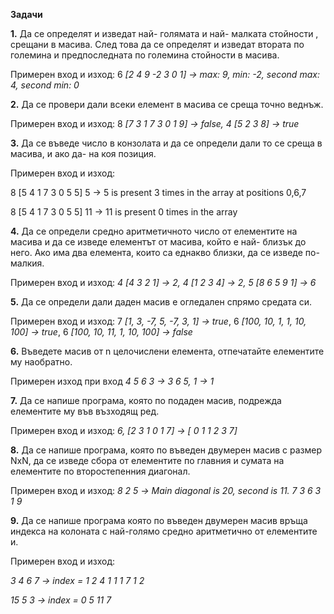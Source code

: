 **Задачи**

**1.** Да се определят и изведат най- голямата и най- малката стойности , срещани в масива. След това да се определят и изведат втората по големина и предпоследната по големина стойности в масива.

Примерен вход и изход: 6 *[2 4 9 -2 3 0 1] -> max: 9, min: -2, second max: 4,* *second min: 0*

**2.** Да се провери дали всеки елемент в масива се среща точно веднъж.

Примерен вход и изход: 8 *[7 3 1 7 3 0 1 9] -> false, 4 [5 2 3 8] -> true*

**3.** Да се въведе число в конзолата и да се определи дали то се среща в масива, и ако да- на коя позиция.

Примерен вход и изход:

8 [5 4 1 7 3 0 5 5] 5 -> 5 is present 3 times in the array at positions 0,6,7

8 [5 4 1 7 3 0 5 5] 11 -> 11 is present 0 times in the array

**4.** Да се определи средно аритметичното число от елементите на масива и да се изведе елементът от масива, който е най- близък до него. Ако има два елемента, които са еднакво близки, да се изведе по- малкия.

Примерен вход и изход: *4* *[4 3 2 1] -> 2,* *4 [1 2 3 4] -> 2,* *5* *[8 6 5 9 1] -> 6*

**5.** Да се определи дали даден масив е огледален спрямо средата си.

Примерен вход и изход: 7 *[1, 3, -7, 5, -7, 3, 1] -> true*, 6 *[100, 10, 1, 1, 10, 100] -> true*, 6 *[100, 10, 11, 1, 10, 100] -> false*

**6.** Въведете масив от n целочислени елемента, отпечатайте елементите му наобратно.

Примерен изход при вход *4 5 6 3 -> 3 6 5, 1 -> 1*

**7.** Да се напише програма, която по подаден масив, подрежда елементите му във възходящ ред.

Примерен вход и изход: *6, [2 3 1 0 1 7] -> [ 0 1 1 2 3 7]*

**8.** Да се напише програма, която по въведен двумерен масив с размер NxN, да се изведе сбора от елементите по главния и сумата на елементите по второстепенния диагонал.

Примерен вход и изход:   *8 2 5 ->*  *Main diagonal is 20, second is 11.*                                                                                										     *7 3 6                                                                          										                                                       										 	3 1 9*

**9.** Да се напише програма която по въведен двумерен масив връща индекса на колоната с най-голямо средно аритметично от елементите и.

Примерен вход и изход: 

*3 4 6 7 -> index = 1*                                                             																			 *2 4 1 1*                                                                   																							*1 7 1 2*

*15 5 3 -> index = 0*                                                             																			 *5 11 7*
